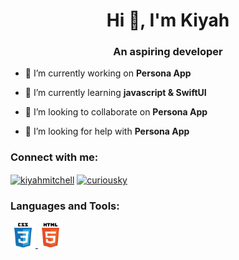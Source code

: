 <h1 align="center">Hi 👋, I'm Kiyah</h1>
<h3 align="center">An aspiring developer</h3>

- 🔭 I’m currently working on **Persona App**

- 🌱 I’m currently learning **javascript & SwiftUI**

- 👯 I’m looking to collaborate on **Persona App**

- 🤝 I’m looking for help with **Persona App**

<h3 align="left">Connect with me:</h3>
<p align="left">
<a href="https://linkedin.com/in/kiyahmitchell" target="blank"><img align="center" src="https://raw.githubusercontent.com/rahuldkjain/github-profile-readme-generator/master/src/images/icons/Social/linked-in-alt.svg" alt="kiyahmitchell" height="30" width="40" /></a>
<a href="https://instagram.com/curiousky" target="blank"><img align="center" src="https://raw.githubusercontent.com/rahuldkjain/github-profile-readme-generator/master/src/images/icons/Social/instagram.svg" alt="curiousky" height="30" width="40" /></a>
</p>

<h3 align="left">Languages and Tools:</h3>
<p align="left"> <a href="https://www.w3schools.com/css/" target="_blank" rel="noreferrer"> <img src="https://raw.githubusercontent.com/devicons/devicon/master/icons/css3/css3-original-wordmark.svg" alt="css3" width="40" height="40"/> </a> <a href="https://www.w3.org/html/" target="_blank" rel="noreferrer"> <img src="https://raw.githubusercontent.com/devicons/devicon/master/icons/html5/html5-original-wordmark.svg" alt="html5" width="40" height="40"/> </a> </p>
